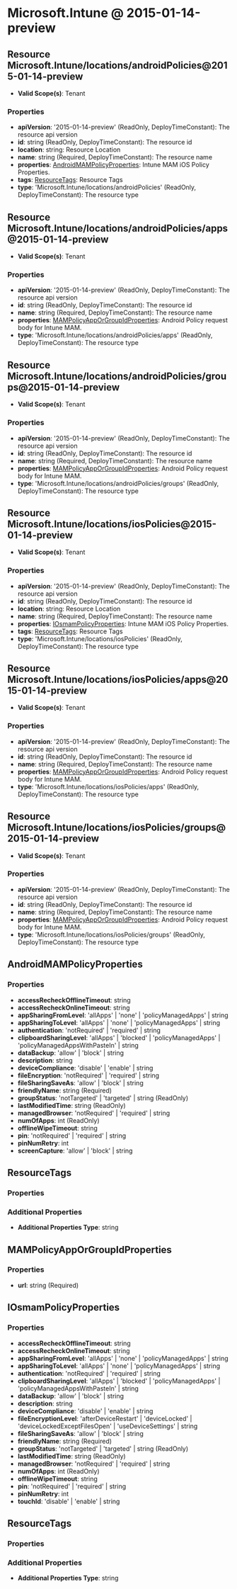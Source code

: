 # Microsoft.Intune @ 2015-01-14-preview

## Resource Microsoft.Intune/locations/androidPolicies@2015-01-14-preview
* **Valid Scope(s)**: Tenant
### Properties
* **apiVersion**: '2015-01-14-preview' (ReadOnly, DeployTimeConstant): The resource api version
* **id**: string (ReadOnly, DeployTimeConstant): The resource id
* **location**: string: Resource Location
* **name**: string (Required, DeployTimeConstant): The resource name
* **properties**: [AndroidMAMPolicyProperties](#androidmampolicyproperties): Intune MAM iOS Policy Properties.
* **tags**: [ResourceTags](#resourcetags): Resource Tags
* **type**: 'Microsoft.Intune/locations/androidPolicies' (ReadOnly, DeployTimeConstant): The resource type

## Resource Microsoft.Intune/locations/androidPolicies/apps@2015-01-14-preview
* **Valid Scope(s)**: Tenant
### Properties
* **apiVersion**: '2015-01-14-preview' (ReadOnly, DeployTimeConstant): The resource api version
* **id**: string (ReadOnly, DeployTimeConstant): The resource id
* **name**: string (Required, DeployTimeConstant): The resource name
* **properties**: [MAMPolicyAppOrGroupIdProperties](#mampolicyapporgroupidproperties): Android Policy request body for Intune MAM.
* **type**: 'Microsoft.Intune/locations/androidPolicies/apps' (ReadOnly, DeployTimeConstant): The resource type

## Resource Microsoft.Intune/locations/androidPolicies/groups@2015-01-14-preview
* **Valid Scope(s)**: Tenant
### Properties
* **apiVersion**: '2015-01-14-preview' (ReadOnly, DeployTimeConstant): The resource api version
* **id**: string (ReadOnly, DeployTimeConstant): The resource id
* **name**: string (Required, DeployTimeConstant): The resource name
* **properties**: [MAMPolicyAppOrGroupIdProperties](#mampolicyapporgroupidproperties): Android Policy request body for Intune MAM.
* **type**: 'Microsoft.Intune/locations/androidPolicies/groups' (ReadOnly, DeployTimeConstant): The resource type

## Resource Microsoft.Intune/locations/iosPolicies@2015-01-14-preview
* **Valid Scope(s)**: Tenant
### Properties
* **apiVersion**: '2015-01-14-preview' (ReadOnly, DeployTimeConstant): The resource api version
* **id**: string (ReadOnly, DeployTimeConstant): The resource id
* **location**: string: Resource Location
* **name**: string (Required, DeployTimeConstant): The resource name
* **properties**: [IOsmamPolicyProperties](#iosmampolicyproperties): Intune MAM iOS Policy Properties.
* **tags**: [ResourceTags](#resourcetags): Resource Tags
* **type**: 'Microsoft.Intune/locations/iosPolicies' (ReadOnly, DeployTimeConstant): The resource type

## Resource Microsoft.Intune/locations/iosPolicies/apps@2015-01-14-preview
* **Valid Scope(s)**: Tenant
### Properties
* **apiVersion**: '2015-01-14-preview' (ReadOnly, DeployTimeConstant): The resource api version
* **id**: string (ReadOnly, DeployTimeConstant): The resource id
* **name**: string (Required, DeployTimeConstant): The resource name
* **properties**: [MAMPolicyAppOrGroupIdProperties](#mampolicyapporgroupidproperties): Android Policy request body for Intune MAM.
* **type**: 'Microsoft.Intune/locations/iosPolicies/apps' (ReadOnly, DeployTimeConstant): The resource type

## Resource Microsoft.Intune/locations/iosPolicies/groups@2015-01-14-preview
* **Valid Scope(s)**: Tenant
### Properties
* **apiVersion**: '2015-01-14-preview' (ReadOnly, DeployTimeConstant): The resource api version
* **id**: string (ReadOnly, DeployTimeConstant): The resource id
* **name**: string (Required, DeployTimeConstant): The resource name
* **properties**: [MAMPolicyAppOrGroupIdProperties](#mampolicyapporgroupidproperties): Android Policy request body for Intune MAM.
* **type**: 'Microsoft.Intune/locations/iosPolicies/groups' (ReadOnly, DeployTimeConstant): The resource type

## AndroidMAMPolicyProperties
### Properties
* **accessRecheckOfflineTimeout**: string
* **accessRecheckOnlineTimeout**: string
* **appSharingFromLevel**: 'allApps' | 'none' | 'policyManagedApps' | string
* **appSharingToLevel**: 'allApps' | 'none' | 'policyManagedApps' | string
* **authentication**: 'notRequired' | 'required' | string
* **clipboardSharingLevel**: 'allApps' | 'blocked' | 'policyManagedApps' | 'policyManagedAppsWithPasteIn' | string
* **dataBackup**: 'allow' | 'block' | string
* **description**: string
* **deviceCompliance**: 'disable' | 'enable' | string
* **fileEncryption**: 'notRequired' | 'required' | string
* **fileSharingSaveAs**: 'allow' | 'block' | string
* **friendlyName**: string (Required)
* **groupStatus**: 'notTargeted' | 'targeted' | string (ReadOnly)
* **lastModifiedTime**: string (ReadOnly)
* **managedBrowser**: 'notRequired' | 'required' | string
* **numOfApps**: int (ReadOnly)
* **offlineWipeTimeout**: string
* **pin**: 'notRequired' | 'required' | string
* **pinNumRetry**: int
* **screenCapture**: 'allow' | 'block' | string

## ResourceTags
### Properties
### Additional Properties
* **Additional Properties Type**: string

## MAMPolicyAppOrGroupIdProperties
### Properties
* **url**: string (Required)

## IOsmamPolicyProperties
### Properties
* **accessRecheckOfflineTimeout**: string
* **accessRecheckOnlineTimeout**: string
* **appSharingFromLevel**: 'allApps' | 'none' | 'policyManagedApps' | string
* **appSharingToLevel**: 'allApps' | 'none' | 'policyManagedApps' | string
* **authentication**: 'notRequired' | 'required' | string
* **clipboardSharingLevel**: 'allApps' | 'blocked' | 'policyManagedApps' | 'policyManagedAppsWithPasteIn' | string
* **dataBackup**: 'allow' | 'block' | string
* **description**: string
* **deviceCompliance**: 'disable' | 'enable' | string
* **fileEncryptionLevel**: 'afterDeviceRestart' | 'deviceLocked' | 'deviceLockedExceptFilesOpen' | 'useDeviceSettings' | string
* **fileSharingSaveAs**: 'allow' | 'block' | string
* **friendlyName**: string (Required)
* **groupStatus**: 'notTargeted' | 'targeted' | string (ReadOnly)
* **lastModifiedTime**: string (ReadOnly)
* **managedBrowser**: 'notRequired' | 'required' | string
* **numOfApps**: int (ReadOnly)
* **offlineWipeTimeout**: string
* **pin**: 'notRequired' | 'required' | string
* **pinNumRetry**: int
* **touchId**: 'disable' | 'enable' | string

## ResourceTags
### Properties
### Additional Properties
* **Additional Properties Type**: string

